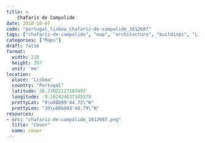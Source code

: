 ```yaml
---
title: > 
    Chafariz de Campolide
date: 2018-10-07
code: "portugal_lisboa_chafariz-de-campolide_1012687"
tags: ["chafariz-de-campolide", "map", "architecture", "buildings", "Lisboa", "Portugal"]
categories: ["Maps"]
draft: false
format:
  width: 210
  height: 297
  unit: 'mm'
location:
  place: "Lisboa"
  country: "Portugal"
  latitude: 38.73022127167497
  longitude: -9.162424637345579
  prettyLat: "9\u00b09'44.72\"W"
  prettyLon: "38\u00b043'48.79\"N"
resources:
- src: "chafariz-de-campolide_1012687.png"
  title: "Cover"
  name: cover
---
```

